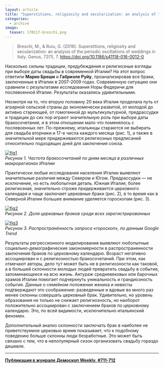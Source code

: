 ```yaml
---
layout: article
title: "Superstitions, religiosity and secularization: an analysis of the periodic oscillations of weddings in Italy"
categories: 
  - archive
image:
  teaser: 170117-breschi.png
---
```


> Breschi, M., & Ruiu, G. (2016). Superstitions, religiosity and secularization: an analysis of the periodic oscillations of weddings in Italy. Genus, 72(1), 7. https://doi.org/10.1186/s41118-016-0012-0

Насколько сильны традиции, предубеждения и религиозные взгляды при выборе даты свадьбы в современной Италии? На этот вопрос ответили **Марко Бреши** и **Габриэле Руйу**, проанализировав все браки, заключенные в Италии в 2007-2009 годах. Современную ситуацию они сравнили с результатами исследования Норы Федеричи для послевоенной Италии. Результаты оказались удивительными.

Несмотря на то, что вторую половину 20 века Италия проделала путь от аграрной сельской страны до экономически развитой, от молодой до активно стареющей, от гомогенной до мультикультурной, предрассудки и традиции до сих пор играют значительную роль при выборе даты бракосочетания, и в этом отношении мало что поменялось с послевоенных лет. По-прежнему, итальянцы стараются не выбирать для свадьба вторники и 17-е числа каждого месяца (рис. 1), а также в значительной мере придерживаются религиозных предписаний относительно подходящих дней для заключения союза.

[![fig1][f1]][f1]  
*Рисунок 1. Частота бракосочетаний по дням месяца в различных макрорегионах Италии*

Практически любые исследования населения Италии выявляют значительные различия между Севером и Югом. Предрассудки — не исключение, но есть любопытная деталь. Южная Италия, более религиозная, значительно строже придерживается церковного календаря и чаще заключает церковные браки (рис. 2), в то время как в Северной Италии большее внимание уделяется гороскопам (рис. 3).

[![fig2][f2]][f2]  
*Рисунок 2. Доля церковных браков среди всех зарегистрированных*

[![fig3][f3]][f3]  
*Рисунок 3. Распространённость запроса «гороскоп», по данным Google Trend*

Результаты регрессионного моделирования выявляют любопытные социально-демографические закономерности в распространенности заключения браков по церковному календарю. Возраст негативно ассоциирован и с религиозностью бракосочетаний. При этом, как отмечают авторы, дело тут может быть не в религиозности как таковой, а в большей склонности молодых людей превратить свадьбу в событие, запоминающееся на всю жизнь. Антураж средневековых или барочных храмов Италии помогает подчеркнуть уникальность и грандиозность события. Данные о семейном положении жениха и невесты подтверждают это соображение: разведенные и вдовые во много раз менее склонны совершать церковный брак. Удивительно, но уровень образования не только не снижает религиозность, но наоборот положительно ассоциирован с заключением браков по церковному календарю. Это, по всей видимости, исключительно итальянский феномен.

Дополнительный анализ склонности заключать брак в наиболее не приветствуемое церковью время показывает, что к подобному поведению больше склонны люди безработные. Это может быть связано с тем, что в непопулярный сезон организовать свадьбу гораздо дешевле.


[f1]: /dem-digest/images/2017/711-fig-02.png
[f2]: /dem-digest/images/2017/711-fig-03.png
[f3]: /dem-digest/images/2017/711-fig-04.png


***
**[Публикация в жунрале Демоскоп Weekly, #711-712](http://demoscope.ru/weekly/2017/0711/digest02.php)**